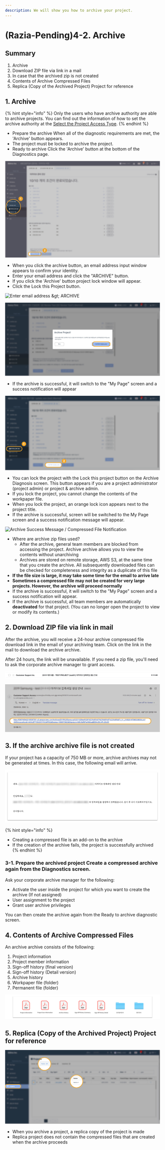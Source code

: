 ```yaml
---
description: We will show you how to archive your project.
---
```


# \(Razia-Pending\)4-2. Archive

## Summary <a id="summary"></a>

1. Archive
2. Download ZIP file via link in a mail
3. In case that the archived zip is not created
4. Contents of Archive Compressed Files
5. Replica \(Copy of the Archived Project\) Project for reference

## 1. Archive <a id="1-archive"></a>

{% hint style="info" %}
Only the users who have archive authority are able to archive projects. You can find out the information of how to set the archive authority at the [Select the Project Access Type]().
{% endhint %}

* Prepare the archive When all of the diagnostic requirements are met, the 'Archive' button appears.
* The project must be locked to archive the project.
* Ready to archive Click the 'Archive' button at the bottom of the Diagnostics page.

![Project Home &amp;gt; Archive &amp;gt; Archive Diagnosis &amp;gt; Archive&#x200C;](../../../.gitbook/assets/4-2-01.jpg)

* When you click the archive button, an email address input window appears to confirm your identity.
* Enter your email address and click the "ARCHIVE" button.
* If you click the 'Archive' button project lock window will appear.
* Click the Lock this Project button.

![Enter email address &amp;gt; ARCHIVE&#x200C;](https://blobscdn.gitbook.com/v0/b/gitbook-28427.appspot.com/o/assets%2F-LQr2AUAWl_gPEKTu9We%2F-LgQ3AArI-AQa4nJpNsQ%2F-LgQ3G2FkyE4FrXEMaNo%2F02.jpg?alt=media&token=bd04c2d4-458e-41f6-b648-bd621274dbb1)

![ARCHIVE &amp;gt; Confirm Archive](../../../.gitbook/assets/23.jpg)

* If the archive is successful, it will switch to the "My Page" screen and a success notification will appear

![Project Home &amp;gt; Archive &amp;gt; Archive Diagnosis &amp;gt; Lock this project&#x200C;](../../../.gitbook/assets/12.png)

* You can lock the project with the Lock this project button on the Archive Diagnosis screen. This button appears if you are a project administrator \(project admin\) or project & archive admin.
* If you lock the project, you cannot change the contents of the workpaper file.
* When you lock the project, an orange lock icon appears next to the project title.
* If the archive is successful, screen will be switched to the My Page screen and a success notification message will appear.

![Archive Success Message / Compressed File Notification](https://blobscdn.gitbook.com/v0/b/gitbook-28427.appspot.com/o/assets%2F-LQr2AUAWl_gPEKTu9We%2F-LgQ3AArI-AQa4nJpNsQ%2F-LgQ3HzduEEQjtdv-O_-%2F03.jpg?alt=media&token=a667e16a-347f-4ec3-ac4d-42596612a68a)

* Where are archive zip files used?
  * After the archive, general team members are blocked from accessing the project. Archive archive allows you to view the contents without unarchiving
  * Archives are stored on remote storage, AWS S3, at the same time that you create the archive. All subsequently downloaded files can be checked for completeness and integrity as a duplicate of this file
* **If the file size is large, it may take some time for the email to arrive late**
* **Sometimes a compressed file may not be created for very large projects. However, the archive will proceed normally**
* If the archive is successful, it will switch to the "My Page" screen and a success notification will appear.
* If the archive is successful, all team members are automatically **deactivated** for that project. \(You can no longer open the project to view or modify its contents.\)‌

## 2. Download ZIP file via link in mail  <a id="2-download-zip-file-via-link-in-mail"></a>

After the archive, you will receive a 24-hour archive compressed file download link in the email of your archiving team. Click on the link in the mail to download the archive archive.‌

After 24 hours, the link will be unavailable. If you need a zip file, you'll need to ask the corporate archive manager to grant access.

![Guidelines for creating an archive archive that arrives by email](../../../.gitbook/assets/4-2-05.jpg)

![Download link limited to 24 hours&#x200C;](../../../.gitbook/assets/4-2-06-1.jpg)

## 3. If the archive archive file is not created  <a id="3-if-the-archive-archive-file-is-not-created"></a>

If your project has a capacity of 750 MB or more, archive archives may not be generated at times. In this case, the following email will arrive.

![Email arriving in case archive compression file creation fails](../../../.gitbook/assets/image-16.png)

{% hint style="info" %}
* Creating a compressed file is an add-on to the archive
* If the creation of the archive fails, the project is successfully archived
{% endhint %}

### 

### 3-1. Prepare the archived project Create a compressed archive again from the Diagnostics screen. <a id="3-1-prepare-the-archived-project-create-a-compressed-archive-again-from-the-diagnostics-screen"></a>

Ask your corporate archive manager for the following:‌

* Activate the user inside the project for which you want to create the archive \(If not assigned\)
* User assignment to the project
* Grant user archive privileges

You can then create the archive again from the Ready to archive diagnostic screen.‌

## 4. Contents of Archive Compressed Files  <a id="4-configuration-of-archive-compressed-files"></a>

An archive archive consists of the following:‌

1. Project information
2. Project member information
3. Sign-off history \(final version\)
4. Sign-off history \(Detail version\)
5. Archive history
6. Workpaper file \(folder\)
7. Permanent file \(folder\)

![](../../../.gitbook/assets/3.1_archivedzip_contents.jpg)

## 5. Replica \(Copy of the Archived Project\) Project for reference

![Projects &amp;gt; Replica](../../../.gitbook/assets/20.jpg)

* When you archive a project, a replica copy of the project is made 
* Replica project does not contain the compressed files that are created when the archive proceeds

